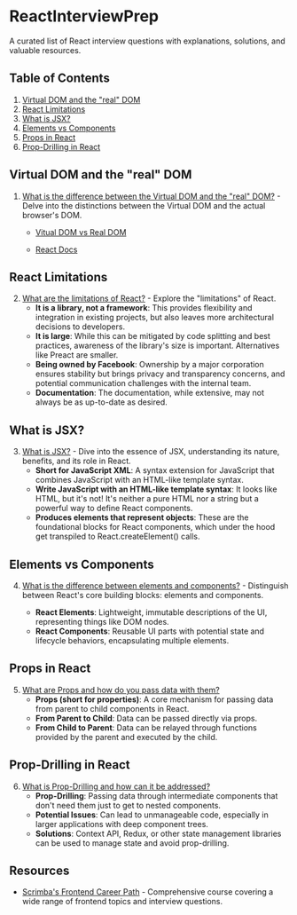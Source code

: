 # ReactInterviewPrep

A curated list of React interview questions with explanations, solutions, and valuable resources.

## Table of Contents

1. [Virtual DOM and the "real" DOM](#virtual-dom-and-the-real-dom)
2. [React Limitations](#react-limitations)
3. [What is JSX?](#what-is-jsx)
4. [Elements vs Components](#elements-vs-components)
5. [Props in React](#props-in-react)
6. [Prop-Drilling in React](#prop-drilling-in-react)


## Virtual DOM and the "real" DOM

1. [What is the difference between the Virtual DOM and the "real" DOM?](./VirtualVsRealDOM.jsx) - Delve into the distinctions between the Virtual DOM and the actual browser's DOM.

   - [Vitual DOM vs Real DOM](images/VirtualDOM.png)

   - [React Docs](https://legacy.reactjs.org/docs/faq-internals.html#what-is-the-virtual-dom)

## React Limitations

2. [What are the limitations of React?](./ReactLimitations.jsx) - Explore the "limitations" of React.
    - **It is a library, not a framework**: This provides flexibility and integration in existing projects, but also leaves more architectural decisions to developers.
    - **It is large**: While this can be mitigated by code splitting and best practices, awareness of the library's size is important. Alternatives like Preact are smaller.
    - **Being owned by Facebook**: Ownership by a major corporation ensures stability but brings privacy and transparency concerns, and potential communication challenges with the internal team.
    - **Documentation**: The documentation, while extensive, may not always be as up-to-date as desired.

## What is JSX?

3. [What is JSX?](./JSX.jsx) - Dive into the essence of JSX, understanding its nature, benefits, and its role in React.
    - **Short for JavaScript XML**: A syntax extension for JavaScript that combines JavaScript with an HTML-like template syntax.
    - **Write JavaScript with an HTML-like template syntax**: It looks like HTML, but it's not! It's neither a pure HTML nor a string but a powerful way to define React components.
    - **Produces elements that represent objects**: These are the foundational blocks for React components, which under the hood get transpiled to React.createElement() calls.

## Elements vs Components

4. [What is the difference between elements and components?](./ElementsVsComponents.jsx) - Distinguish between React's core building blocks: elements and components.

    - **React Elements**: Lightweight, immutable descriptions of the UI, representing things like DOM nodes.
    - **React Components**: Reusable UI parts with potential state and lifecycle behaviors, encapsulating multiple elements.

## Props in React

5. [What are Props and how do you pass data with them?](./Props.jsx)
   - **Props (short for properties)**: A core mechanism for passing data from parent to child components in React.
   - **From Parent to Child**: Data can be passed directly via props.
   - **From Child to Parent**: Data can be relayed through functions provided by the parent and executed by the child.

## Prop-Drilling in React

6. [What is Prop-Drilling and how can it be addressed?](./PropDrilling.jsx)
   - **Prop-Drilling**: Passing data through intermediate components that don't need them just to get to nested components.
   - **Potential Issues**: Can lead to unmanageable code, especially in larger applications with deep component trees.
   - **Solutions**: Context API, Redux, or other state management libraries can be used to manage state and avoid prop-drilling.

## Resources

- [Scrimba's Frontend Career Path](https://scrimba.com/playlist/pMvNwAD) - Comprehensive course covering a wide range of frontend topics and interview questions.
